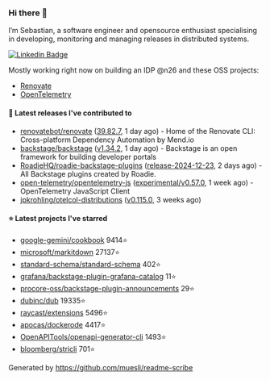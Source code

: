 ### Hi there 👋

I’m Sebastian, a software engineer and opensource enthusiast specialising in developing, monitoring and managing releases in distributed systems.    

[![Linkedin Badge](https://img.shields.io/badge/-LinkedIn-blue?style=flat&logo=Linkedin&logoColor=white&link=https://www.linkedin.com/in/sebastian-poxhofer/)](https://www.linkedin.com/in/sebastian-poxhofer/)

Mostly working right now on building an IDP @n26 and these OSS projects:
- [Renovate](https://github.com/renovatebot/renovate)
- [OpenTelemetry](https://github.com/open-telemetry)



#### 🚀 Latest releases I've contributed to

- [renovatebot/renovate](https://github.com/renovatebot/renovate) ([39.82.7](https://github.com/renovatebot/renovate/releases/tag/39.82.7), 1 day ago) - Home of the Renovate CLI: Cross-platform Dependency Automation by Mend.io
- [backstage/backstage](https://github.com/backstage/backstage) ([v1.34.2](https://github.com/backstage/backstage/releases/tag/v1.34.2), 1 day ago) - Backstage is an open framework for building developer portals
- [RoadieHQ/roadie-backstage-plugins](https://github.com/RoadieHQ/roadie-backstage-plugins) ([release-2024-12-23](https://github.com/RoadieHQ/roadie-backstage-plugins/releases/tag/release-2024-12-23), 2 days ago) - All Backstage plugins created by Roadie.
- [open-telemetry/opentelemetry-js](https://github.com/open-telemetry/opentelemetry-js) ([experimental/v0.57.0](https://github.com/open-telemetry/opentelemetry-js/releases/tag/experimental/v0.57.0), 1 week ago) - OpenTelemetry JavaScript Client
- [jpkrohling/otelcol-distributions](https://github.com/jpkrohling/otelcol-distributions) ([v0.115.0](https://github.com/jpkrohling/otelcol-distributions/releases/tag/v0.115.0), 3 weeks ago)

#### ⭐ Latest projects I've starred

- [google-gemini/cookbook](https://github.com/google-gemini/cookbook) 9414⭐
- [microsoft/markitdown](https://github.com/microsoft/markitdown) 27137⭐
- [standard-schema/standard-schema](https://github.com/standard-schema/standard-schema) 402⭐
- [grafana/backstage-plugin-grafana-catalog](https://github.com/grafana/backstage-plugin-grafana-catalog) 11⭐
- [procore-oss/backstage-plugin-announcements](https://github.com/procore-oss/backstage-plugin-announcements) 29⭐
- [dubinc/dub](https://github.com/dubinc/dub) 19335⭐
- [raycast/extensions](https://github.com/raycast/extensions) 5496⭐
- [apocas/dockerode](https://github.com/apocas/dockerode) 4417⭐
- [OpenAPITools/openapi-generator-cli](https://github.com/OpenAPITools/openapi-generator-cli) 1493⭐
- [bloomberg/stricli](https://github.com/bloomberg/stricli) 701⭐



Generated by https://github.com/muesli/readme-scribe
